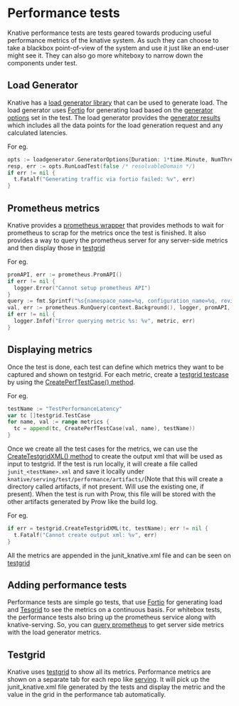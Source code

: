 # Performance tests

Knative performance tests are tests geared towards producing useful performance
metrics of the knative system. As such they can choose to take a blackbox
point-of-view of the system and use it just like an end-user might see it. They
can also go more whiteboxy to narrow down the components under test.

## Load Generator

Knative has a
[load generator library](https://github.com/knative/test-infra/tree/master/shared/loadgenerator)
that can be used to generate load. The load generator uses
[Fortio](https://fortio.org/) for generating load based on the
[generator options](https://github.com/knative/test-infra/blob/master/shared/loadgenerator/loadgenerator.go)
set in the test. The load generator provides the
[generator results](https://github.com/knative/test-infra/blob/master/shared/loadgenerator/loadgenerator.go)
which includes all the data points for the load generation request and any
calculated latencies.

For eg.

```go
opts := loadgenerator.GeneratorOptions{Duration: 1*time.Minute, NumThreads: 1}
resp, err := opts.RunLoadTest(false /* resolvableDomain */)
if err != nil {
  t.Fatalf("Generating traffic via fortio failed: %v", err)
}
```

## Prometheus metrics

Knative provides a
[prometheus wrapper](https://github.com/knative/test-infra/tree/master/shared/prometheus)
that provides methods to wait for prometheus to scrap for the metrics once the
test is finished. It also provides a way to query the prometheus server for any
server-side metrics and then display those in [testgrid](#displaying-metrics)

For eg.

```go
promAPI, err := prometheus.PromAPI()
if err != nil {
  logger.Error("Cannot setup prometheus API")
}
query := fmt.Sprintf("%s{namespace_name=%q, configuration_name=%q, revision_name=%q}", metric, test.ServingNamespace, names.Config, names.Revision)
val, err := prometheus.RunQuery(context.Background(), logger, promAPI, query)
if err != nil {
  logger.Infof("Error querying metric %s: %v", metric, err)
}
```

## Displaying metrics

Once the test is done, each test can define which metrics they want to be
captured and shown on testgrid. For each metric, create a
[testgrid testcase](https://github.com/knative/test-infra/blob/master/shared/testgrid/testgrid.go)
by using the
[CreatePerfTestCase() method](https://github.com/knative/serving/blob/master/test/performance/performance.go).

For eg.

```go
testName := "TestPerformanceLatency"
var tc []testgrid.TestCase
for name, val := range metrics {
  tc = append(tc, CreatePerfTestCase(val, name), testName))
}
```

Once we create all the test cases for the metrics, we can use the
[CreateTestgridXML() method](https://github.com/knative/test-infra/blob/master/shared/testgrid/testgrid.go)
to create the output xml that will be used as input to testgrid. If the test is
run locally, it will create a file called `junit_<testName>.xml` and save it
locally under `knative/serving/test/performance/artifacts/`(Note that this will
create a directory called artifacts, if not present. Will use the existing one,
if present). When the test is run with Prow, this file will be stored with the
other artifacts generated by Prow like the build log.

For eg.

```go
if err = testgrid.CreateTestgridXML(tc, testName); err != nil {
  t.Fatalf("Cannot create output xml: %v", err)
}
```

All the metrics are appended in the junit_knative.xml file and can be seen on
[testgrid](#Testgrid)

## Adding performance tests

Performance tests are simple go tests, that use [Fortio](#load-generator) for
generating load and [Tesgrid](#displaying-metrics) to see the metrics on a
continuous basis. For whitebox tests, the performance tests also bring up the
prometheus service along with knative-serving. So, you can
[query prometheus](#prometheus-metrics) to get server side metrics with the load
generator metrics.

## Testgrid

Knative uses [testgrid](https://testgrid.knative.dev) to show all its metrics.
Performance metrics are shown on a separate tab for each repo like
[serving](https://testgrid.knative.dev/knative-serving#performance). It will
pick up the junit_knative.xml file generated by the tests and display the metric
and the value in the grid in the performance tab automatically.
